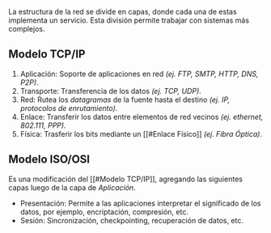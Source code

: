 La estructura de la red se divide en capas, donde cada una de estas implementa un servicio. Esta división permite trabajar con sistemas más complejos.

## Modelo TCP/IP
1. Aplicación: Soporte de aplicaciones en red *(ej. FTP, SMTP, HTTP, DNS, P2P)*.
2. Transporte: Transferencia de los datos *(ej. TCP, UDP)*.
3. Red: Rutea los *datagramas* de la fuente hasta el destino *(ej. IP, protocolos de enrutamiento)*.
4. Enlace: Transferir los datos entre elementos de red vecinos *(ej. ethernet, 802.111, PPP).*
5. Física: Trasferir los bits mediante un [[#Enlace Físico]] *(ej. Fibra Óptica)*.

## Modelo ISO/OSI
Es una modificación del [[#Modelo TCP/IP]], agregando las siguientes capas luego de la capa de *Aplicación*.
- Presentación: Permite a las aplicaciones interpretar el significado de los datos, por ejemplo, encriptación, compresión, etc.
- Sesión: Sincronización, checkpointing, recuperación de datos, etc.
